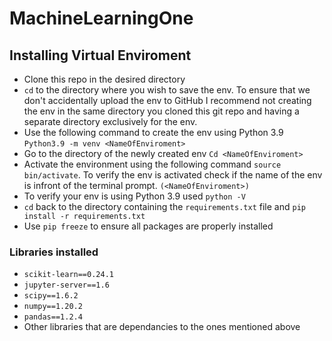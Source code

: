 # MachineLearningOne

## Installing Virtual Enviroment
- Clone this repo in the desired directory
- `cd` to the directory where you wish to save the env. To ensure that we don't accidentally upload the env to GitHub I recommend not creating the env in the same directory you cloned this git repo and having a separate directory exclusively for the env. 
- Use the following command to create the env using Python 3.9 `Python3.9 -m venv <NameOfEnviroment>`
- Go to the directory of the newly created env `Cd <NameOfEnviroment>` 
- Activate the environment using the following command  `source bin/activate`. To verify the env is activated check if the name of the env is infront of the terminal prompt. `(<NameOfEnviroment>)`
- To verify your env is using Python 3.9 used `python -V`
- `cd` back to the directory containing the `requirements.txt` file and `pip install -r requirements.txt` 
- Use `pip freeze` to ensure all packages are properly installed 
### Libraries installed
- `scikit-learn==0.24.1`
- `jupyter-server==1.6`
- `scipy==1.6.2`
- `numpy==1.20.2`
- `pandas==1.2.4`
- Other libraries that are dependancies to the ones mentioned above 

